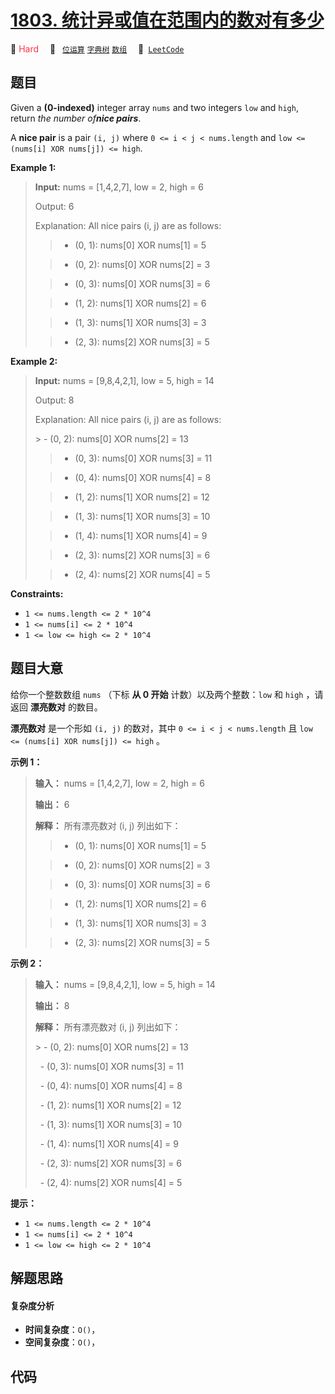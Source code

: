 # [1803. 统计异或值在范围内的数对有多少](https://leetcode.com/problems/count-pairs-with-xor-in-a-range)

🔴 <font color=#ff334b>Hard</font>&emsp; 🔖&ensp; [`位运算`](/outline/tag/bit-manipulation.md) [`字典树`](/outline/tag/trie.md) [`数组`](/outline/tag/array.md)&emsp; 🔗&ensp;[`LeetCode`](https://leetcode.com/problems/count-pairs-with-xor-in-a-range)

## 题目

Given a **(0-indexed)** integer array `nums` and two integers `low` and
`high`, return _the number of**nice pairs**_.

A **nice pair** is a pair `(i, j)` where `0 <= i < j < nums.length` and `low
<= (nums[i] XOR nums[j]) <= high`.



**Example 1:**

> 
> 
> 
> 
> 
> **Input:** nums = [1,4,2,7], low = 2, high = 6
> 
> Output: 6
> 
> Explanation: All nice pairs (i, j) are as follows:
> 
> > - (0, 1): nums[0] XOR nums[1] = 5 
> 
> > - (0, 2): nums[0] XOR nums[2] = 3
> 
> > - (0, 3): nums[0] XOR nums[3] = 6
> 
> > - (1, 2): nums[1] XOR nums[2] = 6
> 
> > - (1, 3): nums[1] XOR nums[3] = 3
> 
> > - (2, 3): nums[2] XOR nums[3] = 5

**Example 2:**

> 
> 
> 
> 
> 
> **Input:** nums = [9,8,4,2,1], low = 5, high = 14
> 
> Output: 8
> 
> Explanation: All nice pairs (i, j) are as follows:
> 
> ​​​​​> - (0, 2): nums[0] XOR nums[2] = 13
> 
> > - (0, 3): nums[0] XOR nums[3] = 11
> 
> > - (0, 4): nums[0] XOR nums[4] = 8
> 
> > - (1, 2): nums[1] XOR nums[2] = 12
> 
> > - (1, 3): nums[1] XOR nums[3] = 10
> 
> > - (1, 4): nums[1] XOR nums[4] = 9
> 
> > - (2, 3): nums[2] XOR nums[3] = 6
> 
> > - (2, 4): nums[2] XOR nums[4] = 5



**Constraints:**

  * `1 <= nums.length <= 2 * 10^4`
  * `1 <= nums[i] <= 2 * 10^4`
  * `1 <= low <= high <= 2 * 10^4`


## 题目大意

给你一个整数数组 `nums` （下标 **从 0 开始** 计数）以及两个整数：`low` 和 `high` ，请返回 **漂亮数对** 的数目。

**漂亮数对** 是一个形如 `(i, j)` 的数对，其中 `0 <= i < j < nums.length` 且 `low <= (nums[i]
XOR nums[j]) <= high` 。

**示例 1：**

> 
> 
> 
> 
> 
> **输入：** nums = [1,4,2,7], low = 2, high = 6
> 
> **输出：** 6
> 
> **解释：** 所有漂亮数对 (i, j) 列出如下：
> 
> > - (0, 1): nums[0] XOR nums[1] = 5 
> 
> > - (0, 2): nums[0] XOR nums[2] = 3
> 
> > - (0, 3): nums[0] XOR nums[3] = 6
> 
> > - (1, 2): nums[1] XOR nums[2] = 6
> 
> > - (1, 3): nums[1] XOR nums[3] = 3
> 
> > - (2, 3): nums[2] XOR nums[3] = 5
> 
> 

**示例 2：**

> 
> 
> 
> 
> 
> **输入：** nums = [9,8,4,2,1], low = 5, high = 14
> 
> **输出：** 8
> 
> **解释：** 所有漂亮数对 (i, j) 列出如下：
> 
> ​​​​​> - (0, 2): nums[0] XOR nums[2] = 13
> 
>     - (0, 3): nums[0] XOR nums[3] = 11
> 
>     - (0, 4): nums[0] XOR nums[4] = 8
> 
>     - (1, 2): nums[1] XOR nums[2] = 12
> 
>     - (1, 3): nums[1] XOR nums[3] = 10
> 
>     - (1, 4): nums[1] XOR nums[4] = 9
> 
>     - (2, 3): nums[2] XOR nums[3] = 6
> 
>     - (2, 4): nums[2] XOR nums[4] = 5

**提示：**

  * `1 <= nums.length <= 2 * 10^4`
  * `1 <= nums[i] <= 2 * 10^4`
  * `1 <= low <= high <= 2 * 10^4`


## 解题思路

#### 复杂度分析

- **时间复杂度**：`O()`，
- **空间复杂度**：`O()`，

## 代码

```javascript

```